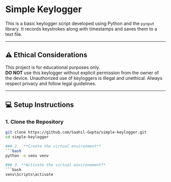 # Simple Keylogger

This is a basic keylogger script developed using Python and the `pynput` library. It records keystrokes along with timestamps and saves them to a text file.  

---

## ⚠️ **Ethical Considerations**
This project is for educational purposes only.  
**DO NOT** use this keylogger without explicit permission from the owner of the device. Unauthorized use of keyloggers is illegal and unethical. Always respect privacy and follow legal guidelines.  

---

## 💻 **Setup Instructions**

### 1. Clone the Repository  
```bash
git clone https://github.com/Saahil-Gupta/simple-keylogger.git
cd simple-keylogger

### 2.  **Create the virtual environment**
```bash
python -m venv venv

### 3. **Activate the virtual environement**
```bash
venv\Scripts\activate
